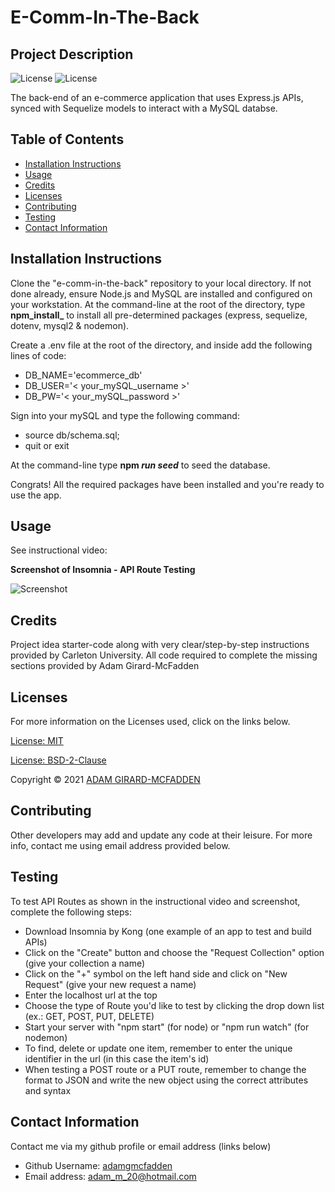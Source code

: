 # E-Comm-In-The-Back

## Project Description
![License](https://img.shields.io/badge/License-MIT-blue.svg "License Badge")
![License](https://img.shields.io/badge/License-BSD%202--Clause-orange.svg "License Badge")

The back-end of an e-commerce application that uses Express.js APIs, synced with Sequelize models to interact with a MySQL databse.

## Table of Contents
- [Installation Instructions](#installation-instructions)
- [Usage](#usage)
- [Credits](#credits)
- [Licenses](#licenses)
- [Contributing](#contributing)
- [Testing](#testing)
- [Contact Information](#contact-information)

## Installation Instructions

Clone the "e-comm-in-the-back" repository to your local directory. If not done already, ensure Node.js and MySQL are installed and configured on your workstation. At the 
command-line at the root of the directory, type **npm_install_** to install all pre-determined packages (express, sequelize, dotenv, mysql2 & nodemon).

Create a .env file at the root of the directory, and inside add the following lines of code:
- DB_NAME='ecommerce_db'
- DB_USER='< your_mySQL_username >'
- DB_PW='< your_mySQL_password >'

Sign into your mySQL and type the following command:
- source db/schema.sql;
- quit or exit

At the command-line type **npm _run seed_** to seed the database.

Congrats! All the required packages have been installed and you're ready to use the app. 

## Usage

See instructional video:

**Screenshot of Insomnia - API Route Testing**

![Screenshot](https://user-images.githubusercontent.com/83710803/129789050-17e9d593-8b14-4651-80d6-0fd12cb1a9bc.png)

## Credits

Project idea starter-code along with very clear/step-by-step instructions provided by Carleton University. All code required to complete the missing sections provided by
Adam Girard-McFadden

## Licenses

For more information on the Licenses used, click on the links below.

[License: MIT](https://choosealicense.com/licenses/mit/)

[License: BSD-2-Clause](https://opensource.org/licenses/BSD-2-Clause)

Copyright © 2021 [ADAM GIRARD-MCFADDEN](https://github.com/adamgmcfadden)

## Contributing

Other developers may add and update any code at their leisure. For more info, contact me using email address provided below.

## Testing

To test API Routes as shown in the instructional video and screenshot, complete the following steps:

- Download Insomnia by Kong (one example of an app to test and build APIs)
- Click on the "Create" button and choose the "Request Collection" option (give your collection a name)
- Click on the "+" symbol on the left hand side and click on "New Request" (give your new request a name)
- Enter the localhost url at the top
- Choose the type of Route you'd like to test by clicking the drop down list (ex.: GET, POST, PUT, DELETE)
- Start your server with "npm start" (for node) or "npm run watch" (for nodemon) 
- To find, delete or update one item, remember to enter the unique identifier in the url (in this case the item's id)
- When testing a POST route or a PUT route, remember to change the format to JSON and write the new object using the correct attributes and syntax

## Contact Information

Contact me via my github profile or email address (links below)

- Github Username: [adamgmcfadden](https://github.com/adamgmcfadden)
- Email address: adam_m_20@hotmail.com



